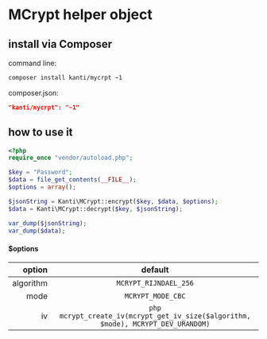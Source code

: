 # MCrypt helper object

## install via Composer
command line:
```bash
composer install kanti/mycrpt ~1
```
composer.json:
```json
"kanti/mycrpt": "~1"
```

## how to use it
```php
<?php
require_once "vendor/autoload.php";

$key = "Password";
$data = file_get_contents(__FILE__);
$options = array();

$jsonString = Kanti\MCrypt::encrypt($key, $data, $options);
$data = Kanti\MCrypt::decrypt($key, $jsonString);

var_dump($jsonString);
var_dump($data);
```
#### $options

|option|default|
|----:|:----:|
|algorithm|``MCRYPT_RIJNDAEL_256``|
|mode|``MCRYPT_MODE_CBC``|
|iv|``php mcrypt_create_iv(mcrypt_get_iv_size($algorithm, $mode), MCRYPT_DEV_URANDOM)``|
